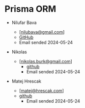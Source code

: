 # Prisma ORM

- Nilufar Bava
	- [nilubava@gmail.com]
	- [GitHub](https://github.com/nilubava)
	- Email sended 2024-05-24

- Nikolas
  - [nikolas.burk@gmail.com]
	- [github](https://github.com/nikolasburk)
	- Email sended 2024-05-24

- Matej Hrescak
  - [matej@hrescak.com]
  - [github](https://github.com/hrescak)
	- Email sended 2024-05-24
